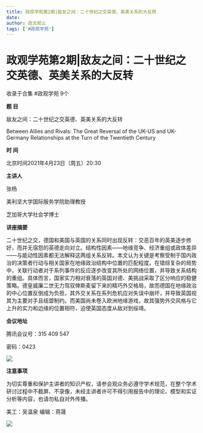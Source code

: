 ```yaml
---
title: 政观学苑第2期|​敌友之间：​二十世纪之交英德、英美关系的大反转
date: 
author: 政文观止
tags: ['#政观学苑']
---
```

# 政观学苑第2期|​敌友之间：​二十世纪之交英德、英美关系的大反转


收录于合集 #政观学苑 9个

**题 目**

敌友之间：二十世纪之交英德、英美关系的大反转

Between Allies and Rivals: The Great Reversal of the UK-US and UK-Germany
Relationships at the Turn of the Twentieth Century  

  

 **时 间**

北京时间2021年4月23日（周五）20:30

  

 **主讲人**

张杨

美利坚大学国际服务学院助理教授

芝加哥大学社会学博士

  

 **讲座摘要**

二十世纪之交，德国和美国与英国的关系同时出现反转：交恶百年的英美逐步修好，而并无宿怨的英德走向对立。结构性因素——地缘竞争、经济重组或政体差异——与能动性因素都无法解释这两组关系反转。本文认为关键是考察受制于国内政治的决策者行动与相关国家在地缘政治结构中位置的匹配程度。在错综复杂的局势中，关联行动者对于系列事件的反应逐步改变其所处的网络位置，并导致关系结构的重组。具体而言，国家实力相对衰落的英国对德、美挑战采取了区分响应的稳健策略。德皇威廉二世无力驾驭俾斯麦留下来的精巧外交格局，故而德国在地缘政治的中心位置反倒成为负担，其外交关系在系列危机应对失误中崩坏，并导致英国视其为主要对手且结盟制约。而美国尚未卷入欧洲地缘游戏，故其强势外交风格与它上升的实力和边缘的位置相符，迫使英国态度从敌对到绥靖。  

  

 **会议地址**

腾讯会议号：315 409 547

密码：0423

![](/images/139/2.jpeg)

  

 **注意事项**

为切实尊重和保护主讲者的知识产权，请参会观众务必遵守学术规范，在整个学术研讨过程中不截屏、不录像，未经主讲者许可不得引用报告中的理论、模型和实证分析等内容，也请勿私自对外传播。

  

美工：吴温泉 编辑：蒋晟

  

![](/images/139/3.jpeg)

  

